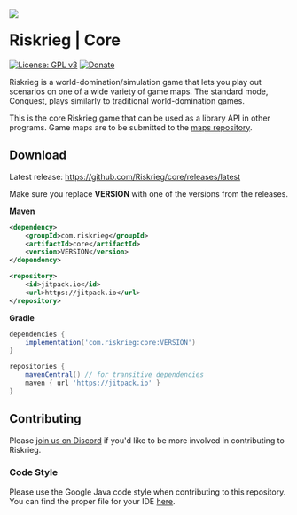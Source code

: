 <img src="https://user-images.githubusercontent.com/45483768/143955773-61ec00b4-47ca-4973-a013-35aaaf7f1f65.png" align="left"/>

# Riskrieg | Core

[![License: GPL v3](https://img.shields.io/badge/License-GPLv3-blue.svg)](https://www.gnu.org/licenses/gpl-3.0)
[![Donate](https://img.shields.io/badge/donate-PayPal-brightgreen.svg)](https://paypal.me/aaronjyoder)

Riskrieg is a world-domination/simulation game that lets you play out scenarios on one of a wide variety of game maps. The standard mode, Conquest, plays similarly to traditional
world-domination games.

This is the core Riskrieg game that can be used as a library API in other programs. Game maps are to be submitted to the [maps repository](https://github.com/Riskrieg/maps).

## Download

Latest release: https://github.com/Riskrieg/core/releases/latest

Make sure you replace **VERSION** with one of the versions from the releases.

**Maven**

```xml
<dependency>
    <groupId>com.riskrieg</groupId>
    <artifactId>core</artifactId>
    <version>VERSION</version>
</dependency>
```

```xml
<repository>
    <id>jitpack.io</id>
    <url>https://jitpack.io</url>
</repository>
```

**Gradle**

```gradle
dependencies {
    implementation('com.riskrieg:core:VERSION')
}

repositories {
    mavenCentral() // for transitive dependencies
    maven { url 'https://jitpack.io' }
}
```

## Contributing

Please [join us on Discord](https://discord.gg/weU8jYDbW4) if you'd like to be more involved in contributing to Riskrieg.

### Code Style

Please use the Google Java code style when contributing to this repository. You can find the proper file for your IDE [here](https://github.com/google/styleguide).
